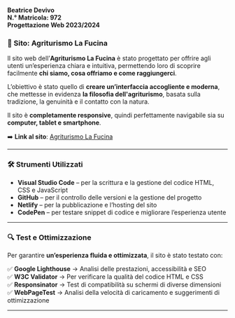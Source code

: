 **Beatrice Devivo**  
**N.° Matricola: 972**  
**Progettazione Web 2023/2024**  

### **🌿 Sito: Agriturismo La Fucina**  
Il sito web dell’**Agriturismo La Fucina** è stato progettato per offrire agli utenti un’esperienza chiara e intuitiva, permettendo loro di scoprire facilmente **chi siamo, cosa offriamo e come raggiungerci**.  

L’obiettivo è stato quello di **creare un’interfaccia accogliente e moderna**, che mettesse in evidenza **la filosofia dell'agriturismo**, basata sulla tradizione, la genuinità e il contatto con la natura.  

Il sito è **completamente responsive**, quindi perfettamente navigabile sia su **computer, tablet e smartphone**.  

➡️ **Link al sito**: [Agriturismo La Fucina](https://legendary-wisp-c78ce4.netlify.app/)  

---

### **🛠️ Strumenti Utilizzati**  

- **Visual Studio Code** – per la scrittura e la gestione del codice HTML, CSS e JavaScript  
- **GitHub** – per il controllo delle versioni e la gestione del progetto  
- **Netlify** – per la pubblicazione e l’hosting del sito  
- **CodePen** – per testare snippet di codice e migliorare l’esperienza utente  

---

### **🔍 Test e Ottimizzazione**  

Per garantire **un’esperienza fluida e ottimizzata**, il sito è stato testato con:  

✅ **Google Lighthouse** → Analisi delle prestazioni, accessibilità e SEO  
✅ **W3C Validator** → Per verificare la qualità del codice HTML e CSS  
✅ **Responsinator** → Test di compatibilità su schermi di diverse dimensioni  
✅ **WebPageTest** → Analisi della velocità di caricamento e suggerimenti di ottimizzazione  

---
